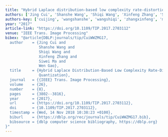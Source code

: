 ```yaml
---
title: "Hybrid Laplace distribution-based low complexity rate-distortion optimized quantization"
authors: ['Jing Cui', 'Shanshe Wang', 'Shiqi Wang', 'Xinfeng Zhang', 'Siwei Ma', 'Wen Gao 0001']
authors-key: ['cuijing', 'wangshanshe', 'wangshiqi', 'zhangxinfeng', 'masiwei', 'gaowen']
year: "2017"
article-link: "https://doi.org/10.1109/TIP.2017.2703112"
venue: "IEEE Trans. Image Processing"
bibex: "@article{DBLP:journals/tip/CuiWWZMG17,
  author    = {Jing Cui and
               Shanshe Wang and
               Shiqi Wang and
               Xinfeng Zhang and
               Siwei Ma and
               Wen Gao},
  title     = {Hybrid Laplace Distribution-Based Low Complexity Rate-Distortion Optimized
               Quantization},
  journal   = {{IEEE} Trans. Image Processing},
  volume    = {26},
  number    = {8},
  pages     = {3802--3816},
  year      = {2017},
  url       = {https://doi.org/10.1109/TIP.2017.2703112},
  doi       = {10.1109/TIP.2017.2703112},
  timestamp = {Wed, 14 Nov 2018 10:38:23 +0100},
  biburl    = {https://dblp.org/rec/journals/tip/CuiWWZMG17.bib},
  bibsource = {dblp computer science bibliography, https://dblp.org}
}"
---
```

